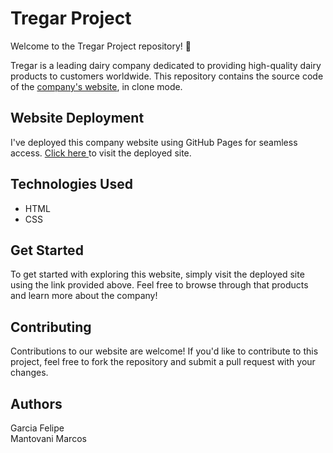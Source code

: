 <h1>Tregar Project</h1>

Welcome to the Tregar Project repository! 🐄

Tregar is a leading dairy company dedicated to providing high-quality dairy products to customers worldwide. This repository contains the source code of the <a href="https://www.tregar.com.ar/"> company's website</a>, in clone mode.

<h2>Website Deployment</h2>

I've deployed this company website using GitHub Pages for seamless access. <a href="https://pipe-garcia.github.io/project-Tregar/"> Click here </a> to visit the deployed site.

<h2>Technologies Used</h2>

  <ul>
    <li>HTML</li>  
    <li>CSS</li>
  </ul>
  
<h2>Get Started</h2>

To get started with exploring this website, simply visit the deployed site using the link provided above. Feel free to browse through that products and learn more about the  company!
<h2>Contributing</h2>

Contributions to our website are welcome! If you'd like to contribute to this project, feel free to fork the repository and submit a pull request with your changes.

<h2>Authors</h2>
Garcia Felipe <br>
Mantovani Marcos

